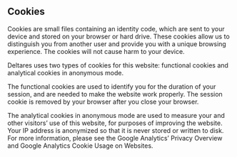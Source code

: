 ## Cookies

Cookies are small files containing an identity code, which are sent to your device and stored on your browser or hard
drive. These cookies allow us to distinguish you from another user and provide you with a unique browsing experience.
The cookies will not cause harm to your device.

Deltares uses two types of cookies for this website: functional cookies and analytical cookies in anonymous mode.

The functional cookies are used to identify you for the duration of your session, and are needed to make the website
work properly. The session cookie is removed by your browser after you close your browser.

The analytical cookies in anonymous mode are used to measure your and other visitors’ use of this website, for purposes
of improving the website. Your IP address is anonymized so that it is never stored or written to disk. For more
information, please see the Google Analytics’ Privacy Overview and Google Analytics Cookie Usage on Websites.
